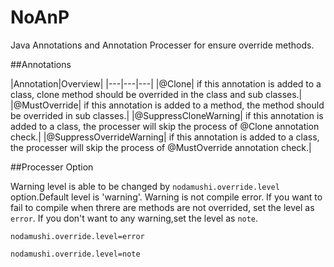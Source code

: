 NoAnP
=====

Java Annotations and Annotation Processer for ensure override methods.

##Annotations

|Annotation|Overview|
|---|---|---|
|@Clone| if this annotation is added to a class, clone method should be overrided in the class and sub classes.|
|@MustOverride| if this annotation is added to a method, the method should be overrided in sub classes.|
|@SuppressCloneWarning| if this annotation is added to a class, the processer will skip the process of @Clone annotation check.|
|@SuppressOverrideWarning| if this annotation is added to a class, the processer will skip the process of @MustOverride annotation check.|

##Processer Option

Warning level is able to be changed by `nodamushi.override.level` option.Default level is 'warning'. Warning is not compile error.
If you want to fail to compile when threre are methods are not overrided, set the level as `error`. If you don't want to  any warning,set the level as `note`.

`nodamushi.override.level=error`

`nodamushi.override.level=note`



